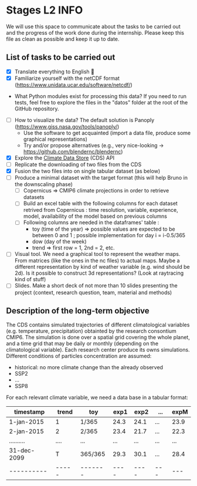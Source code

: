 # Stages L2 INFO

We will use this space to communicate about the tasks to be carried out and the progress of the work done during the internship. Please keep this file as clean as possible and keep it up to date.

## List of tasks to be carried out

- [x] Translate everything to English 🏴
- [X] Familiarize yourself with the netCDF format (https://www.unidata.ucar.edu/software/netcdf/)
- What Python modules exist for processing this data? If you need to run tests, feel free to explore the files in the "datos" folder at the root of the GitHub repository.
- [ ] How to visualize the data? The default solution is Panoply (https://www.giss.nasa.gov/tools/panoply/)
  - Use the software to get acquainted (import a data file, produce some graphical representations)
  - Try and/or propose alternatives (e.g., very nice-looking -> https://github.com/blendernc/blendernc)
- [X] Explore the [Climate Data Store](https://cds.climate.copernicus.eu/#!/home) (CDS) API
- [ ] Replicate the downloading of two files from the CDS
- [X] Fusion the two files into on single tabular dataset (as below)
- [ ] Produce a minimal dataset with the target format (this will help Bruno in the downscaling phase)
  - [ ] Copernicus => CMIP6 climate projections in order to retrieve datasets
  - [ ] Build an excel table with the following columns for each dataset retrived from Copernicus : time resolution, variable, experience, model, availability of the model based on previous columns
  - [ ] Following columns are needed in the dataframes' table :
    * toy (time of the year) => possible values are expected to be between 0 and 1 ; possible implementation for day i = i-0.5/365
    * dow (day of the week)
    * trend => first row = 1, 2nd = 2, etc.
- [ ] Visual tool. We need a graphical tool to represent the weather maps. From matrices (like the ones in the nc files) to actual maps. Maybe a different representation by kind of weather variable (e.g. wind should be 2d). Is it possible to construct 3d representations? (Look at raytracing kind of stuff)  
- [ ] Slides. Make a short deck of not more than 10 slides presenting the project (context, research question, team, material and methods)

## Description of the long-term objective 

The CDS contains simulated trajectories of different climatological variables (e.g. temperature, precipitation) obtainted by the research consontium CMIP6. The simulation is done over a spatial grid covering the whole planet, and a time grid that may be daily or monthly (depending on the climatological variable). Each research center produce its owns simulations. Different conditions of particles concentration are assumed:
- historical: no more climate change than the already observed
- SSP2
- ...
- SSP8

For each relevant climate variable, we need a data base in a tabular format:

timestamp  | trend |  toy    | exp1 | exp2 | ... | expM
---------- | ----- | ------- | ---- |----- | --- | ---
1-jan-2015 |  1    | 1/365   | 24.3 | 24.1 | ... | 23.9
2-jan-2015 |  2    | 2/365   | 23.4 | 21.7 | ... | 22.3
.......... |  .... | ...     | ...  | ...  | ... | ...  
31-dec-2099|  T    | 365/365 | 29.3 | 30.1 | ... | 28.4
---------- | ----- | ------- | ---- | ---- | --- | ---


